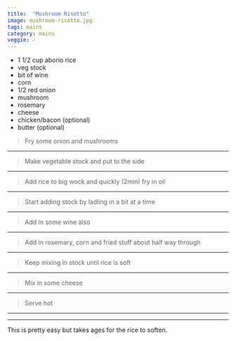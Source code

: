 ```yaml
---
title:  "Mushroom Risotto"
image: mushroom-risotto.jpg
tags: mains
category: mains
veggie: ✓
---
```


* 1 1/2 cup aborio rice
* veg stock
* bit of wine
* corn
* 1/2 red onion
* mushroom
* rosemary
* cheese
* chicken/bacon (optional)
* butter (optional)


> Fry some onion and mushrooms

---

> Make vegetable stock and put to the side

---

> Add rice to big wock and quickly (2min) fry in oil

---

> Start adding stock by ladling in a bit at a time

---

> Add in some wine also

---

> Add in rosemary, corn and fried stuff about half way through

---

> Keep mixing in stock until rice is soft

---

> Mix in some cheese

---

> Serve hot

---


---

This is pretty easy but takes ages for the rice to soften.
